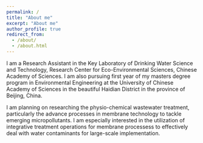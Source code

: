 ```yaml
---
permalink: /
title: "About me"
excerpt: "About me"
author_profile: true
redirect_from: 
  - /about/
  - /about.html
---
```

I am a Research Assistant in the Key Laboratory of Drinking Water Science and Technology, Research Center for Eco-Environmental Sciences, Chinese Academy of Sciences. I am also pursuing first year of my masters degree program in Environmental Engineering at the University of Chinese Academy of Sciences in the beautiful Haidian District in the province of Beijing, China.

I am planning on researching the physio-chemical wastewater treatment, particularly the advance processes in membrane technology to tackle emerging micropollutants. I am especially interested in the utilization of integrative treatment operations for membrane processess to effectively deal with water contaminants for large-scale implementation.
